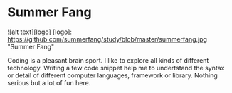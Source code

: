 # Summer Fang
![alt text][logo]
[logo]: https://github.com/summerfang/study/blob/master/summerfang.jpg "Summer Fang"

Coding is a pleasant brain sport. I like to explore all kinds of different technology. Writing a few code snippet help me to undertstand the syntax or detail of different computer languages, framework or library. Nothing serious but a lot of fun here.

